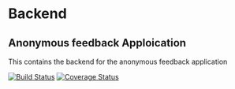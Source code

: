 # Backend

## Anonymous feedback Apploication

This contains the backend for the anonymous feedback application

[![Build Status](https://travis-ci.org/labseu2-anonymous-team-feedback/Backend.svg?branch=develop)](https://travis-ci.org/labseu2-anonymous-team-feedback/Backend) [![Coverage Status](https://coveralls.io/repos/github/labseu2-anonymous-team-feedback/Backend/badge.svg?branch=develop)](https://coveralls.io/github/labseu2-anonymous-team-feedback/Backend?branch=develop)
